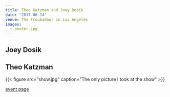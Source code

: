 ```yaml
---
title: Theo Katzman and Joey Dosik
date: "2017-06-14"
venue: The Troubadour in Los Angeles
images:
  - poster.jpg
---
```


## Joey Dosik

## Theo Katzman

{{< figure src="show.jpg" caption="The only picture I took at the show" >}}

[event page](https://www.troubadour.com/event/1467661-theo-katzman-joey-dosik-los-angeles/)
